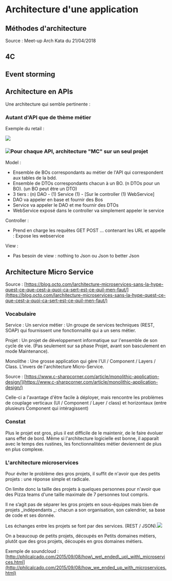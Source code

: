 # Architecture d'une application

## Méthodes d'architecture

Source : Meet-up Arch Kata du 21/04/2018

## 4C



## Event storming



## 

## 

## Architecture en APIs

Une architecture qui semble pertinente :

### Autant d'API que de thème métier

Exemple du retail :

![](/assets/screencapture-developers-kiabi-fr-2018-04-10-11_20_52.png)

### ![](/assets/screencapture-developers-kiabi-fr-2018-04-10-11_20_52.png)Pour chaque API, architecture "MC" sur un seul projet

Model :

* Ensemble de BOs correspondants au métier de l'API qui correspondent aux tables de la bdd.
* Ensemble de DTOs correspondants chacun à un BO. \(n DTOs pour un BO\). \(un BO peut être un DTO\)
* 3 tiers : \(n\) DAO - \(1\) Service \(1\)  - \[Sur le controller \(1\) WebService\]
* DAO va appeler en base et fournir des Bos
* Service va appeler le DAO et me fournir des DTOs
* WebService exposé dans le controller va simplement appeler le service

Controller :

* Prend en charge les requêtes GET POST ... contenant les URL et appelle : Expose les webservice

View :

* Pas besoin de view : nothing to Json ou Json to better Json

## Architecture Micro Service

Source : [https://blog.octo.com/larchitecture-microservices-sans-la-hype-quest-ce-que-cest-a-quoi-ca-sert-est-ce-quil-men-faut/](https://blog.octo.com/larchitecture-microservices-sans-la-hype-quest-ce-que-cest-a-quoi-ca-sert-est-ce-quil-men-faut/)

### Vocabulaire

Service : Un service métier : Un groupe de services techniques \(REST, SOAP\) qui fournissent une fonctionnalité qui a un sens métier.

Projet : Un projet de développement informatique sur l'ensemble de son cycle de vie. \(Pas seulement sur sa phase Projet, avant son basculement en mode Maintenance\).

Monolithe : Une grosse application qui gère l'UI / Component / Layers / Class. L'invers de l'architecture Micro-Service.

Source : [https://www.c-sharpcorner.com/article/monolithic-application-design/](https://www.c-sharpcorner.com/article/monolithic-application-design/)

Celle-ci a l'avantage d'être facile à déployer, mais rencontre les problèmes de couplage verticaux \(UI / Component / Layer / class\) et horizontaux \(entre plusieurs Component qui intéragissent\)

### Constat

Plus le projet est gros, plus il est difficile de le maintenir, de le faire évoluer sans effet de bord. Même si l'architecture logicielle est bonne, il apparaît avec le temps des rustines, les fonctionnalitées métier deviennent de plus en plus complexe.

### L'architecture microservices

Pour éviter le problème des gros projets, il suffit de n'avoir que des petits projets : une réponse simple et radicale.

On limite donc la taille des projets à quelques personnes pour n'avoir que des Pizza teams d'une taille maximale de 7 personnes tout compris.

Il ne s’agit pas de séparer les gros projets en sous-équipes mais bien de projets _indépendants _: chacun a son organisation, son calendrier, sa base de code et ses donnée.

Les échanges entre les projets se font par des services. \(REST / JSON\).![](https://blog.octo.com/wp-content/uploads/2015/10/microservices-1024x464.png)

On a beaucoup de petits projets, découpés en Petits domaines métiers, plutôt que des gros projets, découpés en gros domaines métiers.

Exemple de soundcloud :[http://philcalcado.com/2015/09/08/how\_we\_ended\_up\_with\_microservices.html](http://philcalcado.com/2015/09/08/how_we_ended_up_with_microservices.html)

